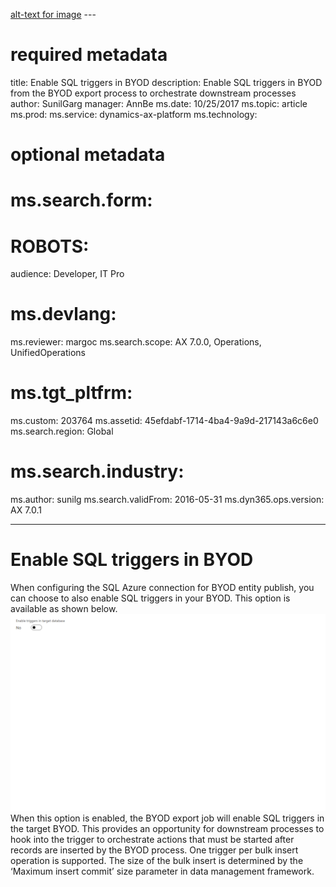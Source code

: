 [alt-text for image](../images/Introduction.png) ---
# required metadata

title: Enable SQL triggers in BYOD
description: Enable SQL triggers in BYOD from the BYOD export process to orchestrate downstream processes
author: SunilGarg
manager: AnnBe
ms.date: 10/25/2017
ms.topic: article
ms.prod: 
ms.service: dynamics-ax-platform
ms.technology: 

# optional metadata

# ms.search.form: 
# ROBOTS: 
audience: Developer, IT Pro
# ms.devlang: 
ms.reviewer: margoc
ms.search.scope: AX 7.0.0, Operations, UnifiedOperations
# ms.tgt_pltfrm: 
ms.custom: 203764
ms.assetid: 45efdabf-1714-4ba4-9a9d-217143a6c6e0
ms.search.region: Global
# ms.search.industry: 
ms.author: sunilg
ms.search.validFrom: 2016-05-31
ms.dyn365.ops.version: AX 7.0.1

---

# Enable SQL triggers in BYOD

When configuring the SQL Azure connection for BYOD entity publish, you can choose to also enable SQL triggers in your BYOD. This option is available as shown below.
![Configure SQL trigger](./media/SQLTrigger.png) 
When this option is enabled, the BYOD export job will enable SQL triggers in the target BYOD. This provides an opportunity for downstream processes to hook into the trigger to orchestrate actions that must be started after records are inserted by the BYOD process. One trigger per bulk insert operation is supported. The size of the bulk insert is determined by the ‘Maximum insert commit’ size parameter in data management framework.

